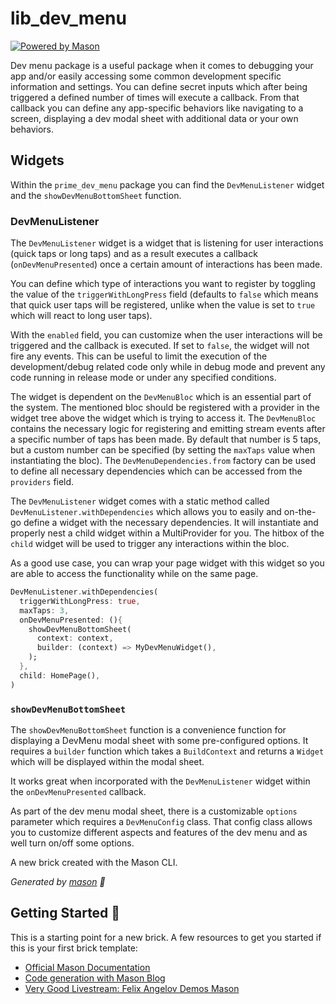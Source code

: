 # lib_dev_menu

[![Powered by Mason](https://img.shields.io/endpoint?url=https%3A%2F%2Ftinyurl.com%2Fmason-badge)](https://github.com/felangel/mason)

Dev menu package is a useful package when it comes to debugging your app and/or easily accessing some common development specific information and settings. You can define secret inputs which after being triggered a defined number of times will execute a callback. From that callback you can define any app-specific behaviors like navigating to a screen, displaying a dev modal sheet with additional data or your own behaviors.

## Widgets

Within the `prime_dev_menu` package you can find the `DevMenuListener` widget and the `showDevMenuBottomSheet` function.

### DevMenuListener

The `DevMenuListener` widget is a widget that is listening for user interactions (quick taps or long taps) and as a result executes a callback (`onDevMenuPresented`) once a certain amount of interactions has been made.

You can define which type of interactions you want to register by toggling the value of the `triggerWithLongPress` field (defaults to `false` which means that quick user taps will be registered, unlike when the value is set to `true` which will react to long user taps).

With the `enabled` field, you can customize when the user interactions will be triggered and the callback is executed. If set to `false`, the widget will not fire any events. This can be useful to limit the execution of the development/debug related code only while in debug mode and prevent any code running in release mode or under any specified conditions.

The widget is dependent on the `DevMenuBloc` which is an essential part of the system. The mentioned bloc should be registered with a provider in the widget tree above the widget which is trying to access it. The `DevMenuBloc` contains the necessary logic for registering and emitting stream events after a specific number of taps has been made. By default that number is 5 taps, but a custom number can be specified (by setting the `maxTaps` value when instantiating the bloc). The `DevMenuDependencies.from` factory can be used to define all necessary dependencies which can be accessed from the `providers` field.

The `DevMenuListener` widget comes with a static method called `DevMenuListener.withDependencies` which allows you to easily and on-the-go define a widget with the necessary dependencies. It will instantiate and properly nest a child widget within a MultiProvider for you. The hitbox of the `child` widget will be used to trigger any interactions within the bloc.

As a good use case, you can wrap your page widget with this widget so you are able to access the functionality while on the same page.

```dart
DevMenuListener.withDependencies(
  triggerWithLongPress: true,
  maxTaps: 3,
  onDevMenuPresented: (){
    showDevMenuBottomSheet(
      context: context,
      builder: (context) => MyDevMenuWidget(),
    );
  },
  child: HomePage(),
)

```

### `showDevMenuBottomSheet`

The `showDevMenuBottomSheet` function is a convenience function for displaying a DevMenu modal sheet with some pre-configured options. It requires a `builder` function which takes a `BuildContext` and returns a `Widget` which will be displayed within the modal sheet.

It works great when incorporated with the `DevMenuListener` widget within the `onDevMenuPresented` callback.

As part of the dev menu modal sheet, there is a customizable `options` parameter which requires a `DevMenuConfig` class. That config class allows you to customize different aspects and features of the dev menu and as well turn on/off some options.


A new brick created with the Mason CLI.

_Generated by [mason][1] 🧱_

## Getting Started 🚀

This is a starting point for a new brick.
A few resources to get you started if this is your first brick template:

- [Official Mason Documentation][2]
- [Code generation with Mason Blog][3]
- [Very Good Livestream: Felix Angelov Demos Mason][4]

[1]: https://github.com/felangel/mason
[2]: https://github.com/felangel/mason/tree/master/packages/mason_cli#readme
[3]: https://verygood.ventures/blog/code-generation-with-mason
[4]: https://youtu.be/G4PTjA6tpTU
